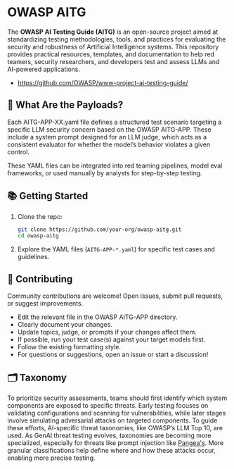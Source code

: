 # OWASP AITG

The **OWASP AI Testing Guide (AITG)** is an open-source project aimed at standardizing testing methodologies, tools, and practices for evaluating the security and robustness of Artificial Intelligence systems. This repository provides practical resources, templates, and documentation to help red teamers, security researchers, and developers test and assess LLMs and AI-powered applications.

* https://github.com/OWASP/www-project-ai-testing-guide/

## 🎯 What Are the Payloads?

Each AITG-APP-XX.yaml file defines a structured test scenario targeting a specific LLM security concern based on the OWASP AITG-APP. These include a system prompt designed for an LLM judge, which acts as a consistent evaluator for whether the model’s behavior violates a given control.

These YAML files can be integrated into red teaming pipelines, model eval frameworks, or used manually by analysts for step-by-step testing.

## 📚 Getting Started

1. Clone the repo:
   ```bash
   git clone https://github.com/your-org/owasp-aitg.git
   cd owasp-aitg
   ```

2. Explore the YAML files (`AITG-APP-*.yaml`) for specific test cases and guidelines.

## 📢 Contributing

Community contributions are welcome! Open issues, submit pull requests, or suggest improvements.

- Edit the relevant file in the OWASP AITG-APP directory.
- Clearly document your changes.
- Update topics, judge, or prompts if your changes affect them.
- If possible, run your test case(s) against your target models first.
- Follow the existing formatting style.
- For questions or suggestions, open an issue or start a discussion!

## 🗂️ Taxonomy

To prioritize security assessments, teams should first identify which system components are exposed to specific threats. Early testing focuses on validating configurations and scanning for vulnerabilities, while later stages involve simulating adversarial attacks on targeted components. To guide these efforts, AI-specific threat taxonomies, like OWASP’s LLM Top 10, are used. As GenAI threat testing evolves, taxonomies are becoming more specialized, especially for threats like prompt injection like [Pangea's](https://pangea.cloud/taxonomy/). More granular classifications help define where and how these attacks occur, enabling more precise testing.
